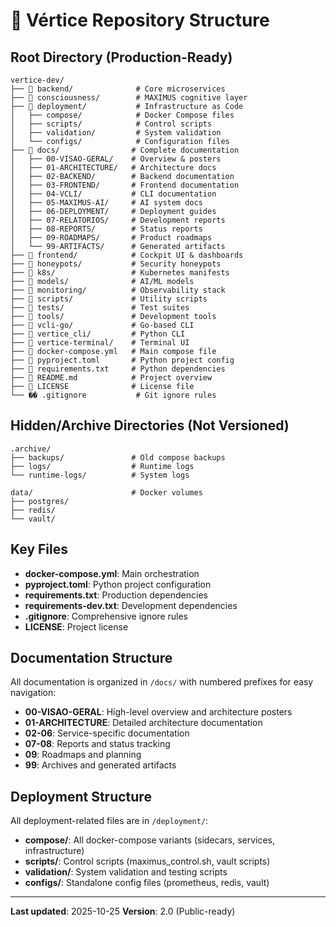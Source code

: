 # 📂 Vértice Repository Structure

## Root Directory (Production-Ready)

```
vertice-dev/
├── 📁 backend/              # Core microservices
├── 📁 consciousness/        # MAXIMUS cognitive layer
├── 📁 deployment/           # Infrastructure as Code
│   ├── compose/            # Docker Compose files
│   ├── scripts/            # Control scripts
│   ├── validation/         # System validation
│   └── configs/            # Configuration files
├── 📁 docs/                # Complete documentation
│   ├── 00-VISAO-GERAL/    # Overview & posters
│   ├── 01-ARCHITECTURE/   # Architecture docs
│   ├── 02-BACKEND/        # Backend documentation
│   ├── 03-FRONTEND/       # Frontend documentation
│   ├── 04-VCLI/           # CLI documentation
│   ├── 05-MAXIMUS-AI/     # AI system docs
│   ├── 06-DEPLOYMENT/     # Deployment guides
│   ├── 07-RELATORIOS/     # Development reports
│   ├── 08-REPORTS/        # Status reports
│   ├── 09-ROADMAPS/       # Product roadmaps
│   └── 99-ARTIFACTS/      # Generated artifacts
├── 📁 frontend/            # Cockpit UI & dashboards
├── 📁 honeypots/           # Security honeypots
├── 📁 k8s/                 # Kubernetes manifests
├── 📁 models/              # AI/ML models
├── 📁 monitoring/          # Observability stack
├── 📁 scripts/             # Utility scripts
├── 📁 tests/               # Test suites
├── 📁 tools/               # Development tools
├── 📁 vcli-go/             # Go-based CLI
├── 📁 vertice_cli/         # Python CLI
├── 📁 vertice-terminal/    # Terminal UI
├── 📄 docker-compose.yml   # Main compose file
├── 📄 pyproject.toml       # Python project config
├── 📄 requirements.txt     # Python dependencies
├── 📄 README.md            # Project overview
├── 📄 LICENSE              # License file
└── �� .gitignore           # Git ignore rules
```

## Hidden/Archive Directories (Not Versioned)

```
.archive/
├── backups/               # Old compose backups
├── logs/                  # Runtime logs
└── runtime-logs/          # System logs

data/                      # Docker volumes
├── postgres/
├── redis/
└── vault/
```

## Key Files

- **docker-compose.yml**: Main orchestration
- **pyproject.toml**: Python project configuration
- **requirements.txt**: Production dependencies
- **requirements-dev.txt**: Development dependencies
- **.gitignore**: Comprehensive ignore rules
- **LICENSE**: Project license

## Documentation Structure

All documentation is organized in `/docs/` with numbered prefixes for easy navigation:

- **00-VISAO-GERAL**: High-level overview and architecture posters
- **01-ARCHITECTURE**: Detailed architecture documentation
- **02-06**: Service-specific documentation
- **07-08**: Reports and status tracking
- **09**: Roadmaps and planning
- **99**: Archives and generated artifacts

## Deployment Structure

All deployment-related files are in `/deployment/`:

- **compose/**: All docker-compose variants (sidecars, services, infrastructure)
- **scripts/**: Control scripts (maximus_control.sh, vault scripts)
- **validation/**: System validation and testing scripts
- **configs/**: Standalone config files (prometheus, redis, vault)

---

**Last updated**: 2025-10-25
**Version**: 2.0 (Public-ready)
